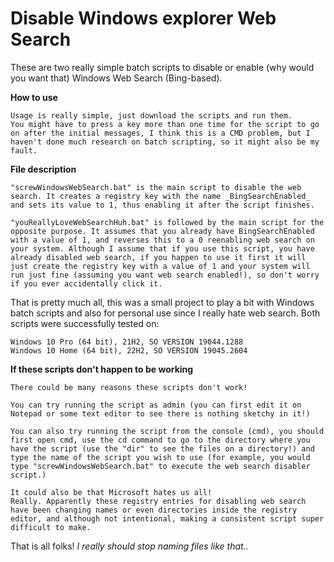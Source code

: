 # Disable Windows explorer Web Search

These are two really simple batch scripts to disable or enable (why would you want that) Windows Web Search (Bing-based).


**How to use**


    Usage is really simple, just download the scripts and run them.
    You might have to press a key more than one time for the script to go on after the initial messages, I think this is a CMD problem, but I haven't done much research on batch scripting, so it might also be my fault.

**File description**

    "screwWindowsWebSearch.bat" is the main script to disable the web search. It creates a registry key with the name _BingSearchEnabled_ and sets its value to 1, thus enabling it after the script finishes.

    "youReallyLoveWebSearchHuh.bat" is followed by the main script for the opposite purpose. It assumes that you already have BingSearchEnabled with a value of 1, and reverses this to a 0 reenabling web search on your system. Although I assume that if you use this script, you have already disabled web search, if you happen to use it first it will just create the registry key with a value of 1 and your system will run just fine (assuming you want web search enabled!), so don't worry if you ever accidentally click it.

That is pretty much all, this was a small project to play a bit with Windows batch scripts and also for personal use since I really hate web search. Both scripts were successfully tested on:

    Windows 10 Pro (64 bit), 21H2, SO VERSION 19044.1288
    Windows 10 Home (64 bit), 22H2, SO VERSION 19045.2604

**If these scripts don't happen to be working**


    There could be many reasons these scripts don't work!

    You can try running the script as admin (you can first edit it on Notepad or some text editor to see there is nothing sketchy in it!)

    You can also try running the script from the console (cmd), you should first open cmd, use the cd command to go to the directory where you have the script (use the "dir" to see the files on a directory!) and type the name of the script you wish to use (for example, you would type "screwWindowsWebSearch.bat" to execute the web search disabler script.)

    It could also be that Microsoft hates us all!
    Really. Apparently these registry entries for disabling web search have been changing names or even directories inside the registry editor, and although not intentional, making a consistent script super difficult to make.

That is all folks! _I really should stop naming files like that.._